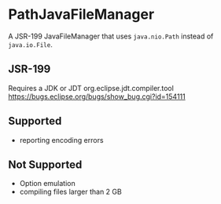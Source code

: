 PathJavaFileManager
===================
A JSR-199 JavaFileManager that uses `java.nio.Path` instead of `java.io.File`.

JSR-199
-------
Requires a JDK or JDT
org.eclipse.jdt.compiler.tool
https://bugs.eclipse.org/bugs/show_bug.cgi?id=154111

Supported
---------
* reporting encoding errors

Not Supported
-------------
* Option emulation
* compiling files larger than 2 GB
